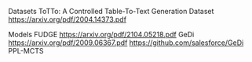 
Datasets
ToTTo: A Controlled Table-To-Text Generation Dataset https://arxiv.org/pdf/2004.14373.pdf

Models
FUDGE https://arxiv.org/pdf/2104.05218.pdf
GeDi https://arxiv.org/pdf/2009.06367.pdf https://github.com/salesforce/GeDi
PPL-MCTS